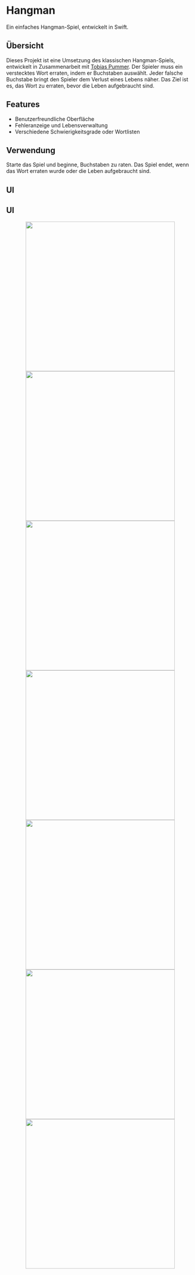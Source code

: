 # Hangman

Ein einfaches Hangman-Spiel, entwickelt in Swift.

## Übersicht

Dieses Projekt ist eine Umsetzung des klassischen Hangman-Spiels, entwickelt in Zusammenarbeit mit [Tobias Pummer](https://github.com/TobiasPummer). Der Spieler muss ein verstecktes Wort erraten, indem er Buchstaben auswählt. Jeder falsche Buchstabe bringt den Spieler dem Verlust eines Lebens näher. Das Ziel ist es, das Wort zu erraten, bevor die Leben aufgebraucht sind.

## Features

- Benutzerfreundliche Oberfläche
- Fehleranzeige und Lebensverwaltung
- Verschiedene Schwierigkeitsgrade oder Wortlisten

## Verwendung

Starte das Spiel und beginne, Buchstaben zu raten. Das Spiel endet, wenn das Wort erraten wurde oder die Leben aufgebraucht sind.

## UI

## UI

<div align="center">
    <img src="images/image1.png" alt="" width="400">
    <img src="images/image2.png" alt="" width="400">
</div>

<div align="center">
    <img src="images/image3.png" alt="" width="400">
    <img src="images/image4.png" alt="" width="400">
</div>

<div align="center">
    <img src="images/image5.png" alt="" width="400">
    <img src="images/image6.png" alt="" width="400">
</div>

<div align="center">
    <img src="images/image7.png" alt="" width="400">
</div>
